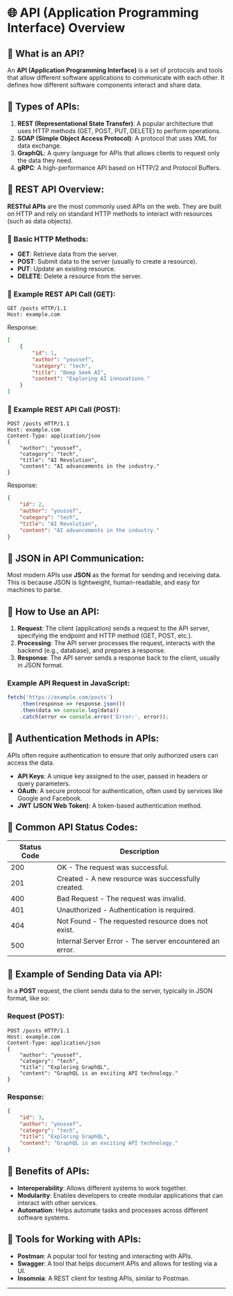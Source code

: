 # 🌐 API (Application Programming Interface) Overview

## 🔹 What is an API?
An **API (Application Programming Interface)** is a set of protocols and tools that allow different software applications to communicate with each other. It defines how different software components interact and share data.

## 🔹 Types of APIs:
1. **REST (Representational State Transfer)**: A popular architecture that uses HTTP methods (GET, POST, PUT, DELETE) to perform operations.
2. **SOAP (Simple Object Access Protocol)**: A protocol that uses XML for data exchange.
3. **GraphQL**: A query language for APIs that allows clients to request only the data they need.
4. **gRPC**: A high-performance API based on HTTP/2 and Protocol Buffers.

## 🔹 REST API Overview:
**RESTful APIs** are the most commonly used APIs on the web. They are built on HTTP and rely on standard HTTP methods to interact with resources (such as data objects).

### 🔸 Basic HTTP Methods:
- **GET**: Retrieve data from the server.
- **POST**: Submit data to the server (usually to create a resource).
- **PUT**: Update an existing resource.
- **DELETE**: Delete a resource from the server.

### 🔸 Example REST API Call (GET):
```http
GET /posts HTTP/1.1
Host: example.com
```
Response:
```json
[
    {
        "id": 1,
        "author": "youssef",
        "category": "tech",
        "title": "Deep Seek AI",
        "content": "Exploring AI innovations."
    }
]
```

### 🔸 Example REST API Call (POST):
```http
POST /posts HTTP/1.1
Host: example.com
Content-Type: application/json
{
    "author": "youssef",
    "category": "tech",
    "title": "AI Revolution",
    "content": "AI advancements in the industry."
}
```
Response:
```json
{
    "id": 2,
    "author": "youssef",
    "category": "tech",
    "title": "AI Revolution",
    "content": "AI advancements in the industry."
}
```

## 🔹 JSON in API Communication:
Most modern APIs use **JSON** as the format for sending and receiving data. This is because JSON is lightweight, human-readable, and easy for machines to parse.

## 🔹 How to Use an API:
1. **Request**: The client (application) sends a request to the API server, specifying the endpoint and HTTP method (GET, POST, etc.).
2. **Processing**: The API server processes the request, interacts with the backend (e.g., database), and prepares a response.
3. **Response**: The API server sends a response back to the client, usually in JSON format.

### Example API Request in JavaScript:
```javascript
fetch('https://example.com/posts')
    .then(response => response.json())
    .then(data => console.log(data))
    .catch(error => console.error('Error:', error));
```

## 🔹 Authentication Methods in APIs:
APIs often require authentication to ensure that only authorized users can access the data.
- **API Keys**: A unique key assigned to the user, passed in headers or query parameters.
- **OAuth**: A secure protocol for authentication, often used by services like Google and Facebook.
- **JWT (JSON Web Token)**: A token-based authentication method.

## 🔹 Common API Status Codes:
| Status Code | Description                                   |
|-------------|-----------------------------------------------|
| 200         | OK - The request was successful.              |
| 201         | Created - A new resource was successfully created. |
| 400         | Bad Request - The request was invalid.        |
| 401         | Unauthorized - Authentication is required.    |
| 404         | Not Found - The requested resource does not exist. |
| 500         | Internal Server Error - The server encountered an error. |

## 🔹 Example of Sending Data via API:
In a **POST** request, the client sends data to the server, typically in JSON format, like so:

### Request (POST):
```http
POST /posts HTTP/1.1
Host: example.com
Content-Type: application/json
{
    "author": "youssef",
    "category": "tech",
    "title": "Exploring GraphQL",
    "content": "GraphQL is an exciting API technology."
}
```

### Response:
```json
{
    "id": 3,
    "author": "youssef",
    "category": "tech",
    "title": "Exploring GraphQL",
    "content": "GraphQL is an exciting API technology."
}
```

## 🔹 Benefits of APIs:
- **Interoperability**: Allows different systems to work together.
- **Modularity**: Enables developers to create modular applications that can interact with other services.
- **Automation**: Helps automate tasks and processes across different software systems.

## 🔹 Tools for Working with APIs:
- **Postman**: A popular tool for testing and interacting with APIs.
- **Swagger**: A tool that helps document APIs and allows for testing via a UI.
- **Insomnia**: A REST client for testing APIs, similar to Postman.

---
